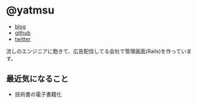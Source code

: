 # @yatmsu

- [blog](http://yatmsu.hatenablog.com/)
- [github](https://github.com/yatmsu)
- [twitter](https://twitter.com/yatmsu)


流しのエンジニアに飽きて、広告配信してる会社で管理画面(Rails)を作っています。


## 最近気になること

* 技術書の電子書籍化
